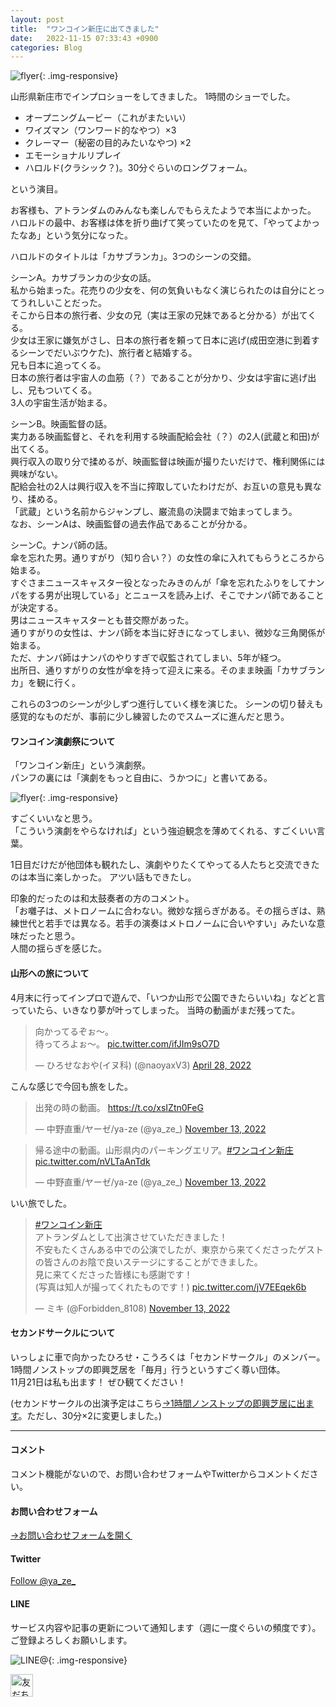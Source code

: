 ```yaml
---
layout: post
title:  "ワンコイン新庄に出てきました"
date:   2022-11-15 07:33:43 +0900
categories: Blog
---
```


![flyer]({{site.baseurl}}/img/20221106_01.jpg){: .img-responsive}

山形県新庄市でインプロショーをしてきました。
1時間のショーでした。

- オープニングムービー（これがまたいい）
- ワイズマン（ワンワード的なやつ）×3
- クレーマー（秘密の目的みたいなやつ) ×2
- エモーショナルリプレイ
- ハロルド(クラシック？)。30分ぐらいのロングフォーム。

という演目。

お客様も、アトランダムのみんなも楽しんでもらえたようで本当によかった。
ハロルドの最中、お客様は体を折り曲げて笑っていたのを見て、「やってよかったなあ」という気分になった。

ハロルドのタイトルは「カサブランカ」。3つのシーンの交錯。

シーンA。カサブランカの少女の話。  
私から始まった。花売りの少女を、何の気負いもなく演じられたのは自分にとってうれしいことだった。  
そこから日本の旅行者、少女の兄（実は王家の兄妹であると分かる）が出てくる。  
少女は王家に嫌気がさし、日本の旅行者を頼って日本に逃げ(成田空港に到着するシーンでだいぶウケた)、旅行者と結婚する。  
兄も日本に追ってくる。  
日本の旅行者は宇宙人の血筋（？）であることが分かり、少女は宇宙に逃げ出し、兄もついてくる。  
3人の宇宙生活が始まる。

シーンB。映画監督の話。  
実力ある映画監督と、それを利用する映画配給会社（？）の2人(武蔵と和田)が出てくる。  
興行収入の取り分で揉めるが、映画監督は映画が撮りたいだけで、権利関係には興味がない。  
配給会社の2人は興行収入を不当に搾取していたわけだが、お互いの意見も異なり、揉める。  
「武蔵」という名前からジャンプし、巌流島の決闘まで始まってしまう。  
なお、シーンAは、映画監督の過去作品であることが分かる。

シーンC。ナンパ師の話。  
傘を忘れた男。通りすがり（知り合い？）の女性の傘に入れてもらうところから始まる。  
すぐさまニュースキャスター役となったみきのんが「傘を忘れたふりをしてナンパをする男が出現している」とニュースを読み上げ、そこでナンパ師であることが決定する。  
男はニュースキャスターとも昔交際があった。  
通りすがりの女性は、ナンパ師を本当に好きになってしまい、微妙な三角関係が始まる。  
ただ、ナンパ師はナンパのやりすぎで収監されてしまい、5年が経つ。  
出所日、通りすがりの女性が傘を持って迎えに来る。そのまま映画「カサブランカ」を観に行く。

これらの3つのシーンが少しずつ進行していく様を演じた。
シーンの切り替えも感覚的なものだが、事前に少し練習したのでスムーズに進んだと思う。


#### ワンコイン演劇祭について

「ワンコイン新庄」という演劇祭。  
パンフの裏には「演劇をもっと自由に、うかつに」と書いてある。

![flyer]({{site.baseurl}}/img/20221106_02.jpg){: .img-responsive}

すごくいいなと思う。  
「こういう演劇をやらなければ」という強迫観念を薄めてくれる、すごくいい言葉。  

1日目だけだが他団体も観れたし、演劇やりたくてやってる人たちと交流できたのは本当に楽しかった。
アツい話もできたし。

印象的だったのは和太鼓奏者の方のコメント。  
「お囃子は、メトロノームに合わない。微妙な揺らぎがある。その揺らぎは、熟練世代と若手では異なる。若手の演奏はメトロノームに合いやすい」みたいな意味だったと思う。  
人間の揺らぎを感じた。

#### 山形への旅について

4月末に行ってインプロで遊んで、「いつか山形で公園できたらいいね」などと言っていたら、いきなり夢が叶ってしまった。
当時の動画がまだ残ってた。

<blockquote class="twitter-tweet"><p lang="ja" dir="ltr">向かってるぞぉ〜。<br>待ってろよぉ〜。 <a href="https://t.co/ifJIm9sO7D">pic.twitter.com/ifJIm9sO7D</a></p>&mdash; ひろせなおや(イヌ科) (@naoyaxV3) <a href="https://twitter.com/naoyaxV3/status/1519560096585453568?ref_src=twsrc%5Etfw">April 28, 2022</a></blockquote> <script async src="https://platform.twitter.com/widgets.js" charset="utf-8"></script>

こんな感じで今回も旅をした。

  <blockquote class="twitter-tweet"><p lang="ja" dir="ltr">出発の時の動画。 <a href="https://t.co/xsIZtn0FeG">https://t.co/xsIZtn0FeG</a></p>&mdash; 中野直重/ヤーゼ/ya-ze (@ya_ze_) <a href="https://twitter.com/ya_ze_/status/1591747278238519296?ref_src=twsrc%5Etfw">November 13, 2022</a></blockquote> <script async src="https://platform.twitter.com/widgets.js" charset="utf-8"></script>

  <blockquote class="twitter-tweet"><p lang="ja" dir="ltr">帰る途中の動画。山形県内のパーキングエリア。<a href="https://twitter.com/hashtag/%E3%83%AF%E3%83%B3%E3%82%B3%E3%82%A4%E3%83%B3%E6%96%B0%E5%BA%84?src=hash&amp;ref_src=twsrc%5Etfw">#ワンコイン新庄</a> <a href="https://t.co/nVLTaAnTdk">pic.twitter.com/nVLTaAnTdk</a></p>&mdash; 中野直重/ヤーゼ/ya-ze (@ya_ze_) <a href="https://twitter.com/ya_ze_/status/1591758471212732416?ref_src=twsrc%5Etfw">November 13, 2022</a></blockquote> <script async src="https://platform.twitter.com/widgets.js" charset="utf-8"></script>

いい旅でした。

<blockquote class="twitter-tweet"><p lang="ja" dir="ltr"><a href="https://twitter.com/hashtag/%E3%83%AF%E3%83%B3%E3%82%B3%E3%82%A4%E3%83%B3%E6%96%B0%E5%BA%84?src=hash&amp;ref_src=twsrc%5Etfw">#ワンコイン新庄</a><br>アトランダムとして出演させていただきました！<br>不安もたくさんある中での公演でしたが、東京から来てくださったゲストの皆さんのお陰で良いステージにすることができました。<br>見に来てくださった皆様にも感謝です！<br>(写真は知人が撮ってくれたものです！) <a href="https://t.co/jV7EEqek6b">pic.twitter.com/jV7EEqek6b</a></p>&mdash; ミキ (@Forbidden_8108) <a href="https://twitter.com/Forbidden_8108/status/1591797522711863297?ref_src=twsrc%5Etfw">November 13, 2022</a></blockquote> <script async src="https://platform.twitter.com/widgets.js" charset="utf-8"></script>


#### セカンドサークルについて

いっしょに車で向かったひろせ・こうろくは「セカンドサークル」のメンバー。1時間ノンストップの即興芝居を「毎月」行うというすごく尊い団体。  
11月21日は私も出ます！ ぜひ観てください！

(セカンドサークルの出演予定はこちら[→1時間ノンストップの即興芝居に出ます]({{site.baseurl}}/blog/2022/11/06/SecondCircle/)。ただし、30分×2に変更しました。)


---
#### コメント
コメント機能がないので、お問い合わせフォームやTwitterからコメントください。

#### お問い合わせフォーム
[→お問い合わせフォームを開く]({{site.baseurl}}/docs/contact/)

#### Twitter

<a href="https://twitter.com/ya_ze_?ref_src=twsrc%5Etfw" class="twitter-follow-button" data-show-count="false">Follow @ya_ze_</a><script async src="https://platform.twitter.com/widgets.js" charset="utf-8"></script>


#### LINE

サービス内容や記事の更新について通知します（週に一度ぐらいの頻度です）。
ご登録よろしくお願いします。

![LINE@]({{site.baseurl}}/img/lineat.png){: .img-responsive}

<a href="https://line.me/R/ti/p/%40tqt3140x"><img height="36" border="0" alt="友だち追加" src="https://scdn.line-apps.com/n/line_add_friends/btn/ja.png"></a>
